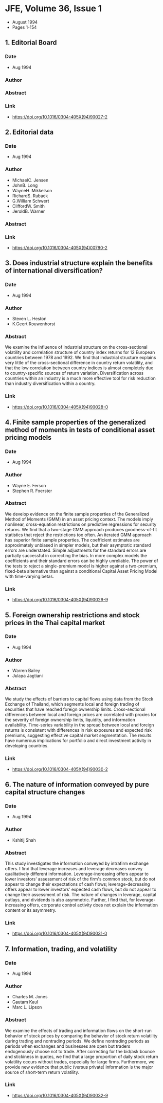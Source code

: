 # JFE, Volume 36, Issue 1
- August 1994
- Pages 1-154

## 1. Editorial Board
### Date
- Aug 1994
### Author
### Abstract

### Link
- https://doi.org/10.1016/0304-405X(94)90027-2

## 2. Editorial data
### Date
- Aug 1994
### Author
- MichaelC. Jensen
- JohnB. Long
- WayneH. Mikkelson
- RichardS. Ruback
- G.William Schwert
- CliffordW. Smith
- JeroldB. Warner
### Abstract

### Link
- https://doi.org/10.1016/0304-405X(94)00780-2

## 3. Does industrial structure explain the benefits of international diversification?
### Date
- Aug 1994
### Author
- Steven L. Heston
- K.Geert Rouwenhorst
### Abstract
We examine the influence of industrial structure on the cross-sectional volatility and correlation structure of country index returns for 12 European countries between 1978 and 1992. We find that industrial structure explains very little of the cross-sectional difference in country return volatility, and that the low correlation between country indices is almost completely due to country-specific sources of return variation. Diversification across countries within an industry is a much more effective tool for risk reduction than industry diversification within a country.
### Link
- https://doi.org/10.1016/0304-405X(94)90028-0

## 4. Finite sample properties of the generalized method of moments in tests of conditional asset pricing models
### Date
- Aug 1994
### Author
- Wayne E. Ferson
- Stephen R. Foerster
### Abstract
We develop evidence on the finite sample properties of the Generalized Method of Moments (GMM) in an asset pricing context. The models imply nonlinear, cross-equation restrictions on predictive regressions for security returns. We find that a two-stage GMM approach produces goodness-of-fit statistics that reject the restrictions too often. An iterated GMM approach has superior finite sample properties. The coefficient estimates are approximately unbiased in simpler models, but their asymptotic standard errors are understated. Simple adjustments for the standard errors are partially successful in correcting the bias. In more complex models the coefficients and their standard errors can be highly unreliable. The power of the tests to reject a single-premium model is higher against a two-premium, fixed-beta alternative than against a conditional Capital Asset Pricing Model with time-varying betas.
### Link
- https://doi.org/10.1016/0304-405X(94)90029-9

## 5. Foreign ownership restrictions and stock prices in the Thai capital market
### Date
- Aug 1994
### Author
- Warren Bailey
- Julapa Jagtiani
### Abstract
We study the effects of barriers to capital flows using data from the Stock Exchange of Thailand, which segments local and foreign trading of securities that have reached foreign ownership limits. Cross-sectional differences between local and foreign prices are correlated with proxies for the severity of foreign ownership limits, liquidity, and information availability. Time-series variability in the spread between local and foreign returns is consistent with differences in risk exposures and expected risk premiums, suggesting effective capital market segmentation. The results have numerous implications for portfolio and direct investment activity in developing countries.
### Link
- https://doi.org/10.1016/0304-405X(94)90030-2

## 6. The nature of information conveyed by pure capital structure changes
### Date
- Aug 1994
### Author
- Kshitij Shah
### Abstract
This study investigates the information conveyed by intrafirm exchange offers. I find that leverage increases and leverage decreases convey qualitatively different information. Leverage-increasing offers appear to lower investors' assessment of risk of the firm's common stock, but do not appear to change their expectations of cash flows; leverage-decreasing offers appear to lower investors' expected cash flows, but do not appear to change their assessment of risk. The nature of changes in leverage, capital outlays, and dividends is also asymmetric. Further, I find that, for leverage-increasing offers, corporate control activity does not explain the information content or its asymmetry.
### Link
- https://doi.org/10.1016/0304-405X(94)90031-0

## 7. Information, trading, and volatility
### Date
- Aug 1994
### Author
- Charles M. Jones
- Gautam Kaul
- Marc L. Lipson
### Abstract
We examine the effects of trading and information flows on the short-run behavior of stock prices by comparing the behavior of stock return volatility during trading and nontrading periods. We define nontrading periods as periods when exchanges and businesses are open but traders endogenously choose not to trade. After correcting for the bid/ask bounce and stickiness in quotes, we find that a large proportion of daily stock return volatility occurs without trades, especially for large firms. Furthermore, we provide new evidence that public (versus private) information is the major source of short-term return volatility.
### Link
- https://doi.org/10.1016/0304-405X(94)90032-9

